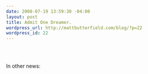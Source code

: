 ```yaml
--- 
date: 2008-07-19 13:59:30 -04:00
layout: post
title: Admit One Dreamer.
wordpress_url: http://mattbutterfield.com/blog/?p=22
wordpress_id: 22
---
```

<p style="text-align: center;">
<img src="http://farm4.static.flickr.com/3039/2683077882_7f8b240866_o.jpg" alt="" /></p> <p align="left">&nbsp;</p>
In other news:
<p style="text-align: center;"><img src="http://farm4.static.flickr.com/3151/2683063426_407f70105e_o.jpg" alt="" /></p>
<p style="text-align: center;"></p>
